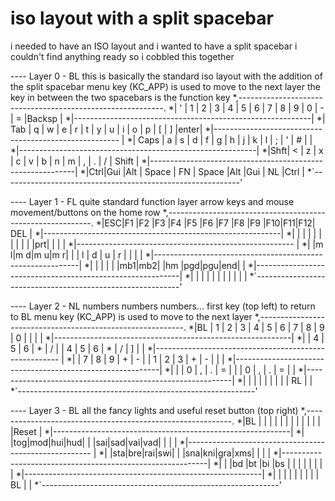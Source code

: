 # iso layout with a split spacebar

i needed to have an ISO layout
and i wanted to have a split spacebar
i couldn't find anything ready so i cobbled this together



---- Layer 0 - BL
this is basically the standard iso layout with the addition of the split spacebar
menu key (KC_APP) is used to move to the next layer
the key in between the two spacebars is the function key
 *,-----------------------------------------------------------.
 *| ' | 1 | 2 | 3 | 4 | 5 | 6 | 7 | 8 | 9 | 0 | - | = |Backsp |
 *|-----------------------------------------------------------|
 *| Tab | q | w | e | r | t | y | u | i | o | p | [ | ] |enter|
 *|------------------------------------------------------     |
 *| Caps  | a | s | d | f | g | h | j | k | l | ; | ' | # |   |
 *|-----------------------------------------------------------|
 *|Shft| < | z | x | c | v | b | n | m | , | . | / |  Shift   |
 *|-----------------------------------------------------------|
 *|Ctrl|Gui |Alt | Space  | FN |  Space  |Alt |Gui | NL |Ctrl |
 *`-----------------------------------------------------------'

---- Layer 1 - FL
quite standard function layer
arrow keys and mouse movement/buttons on the home row 
 *,-----------------------------------------------------------.
 *|ESC|F1 |F2 |F3 |F4 |F5 |F6 |F7 |F8 |F9 |F10|F11|F12|  DEL  |
 *|-----------------------------------------------------------|
 *|     |   |   |   |   |   |   |   |   |   |prt|   |   |     |
 *|------------------------------------------------------     |
 *|       |m l|m d|m u|m r|   |   | l | d | u | r |   |   |   |
 *|-----------------------------------------------------------|
 *|    |   |   |   |   |mb1|mb2|   |hm |pgd|pgu|end|          |
 *|-----------------------------------------------------------|
 *|    |    |    |        |    |         |    |    |    |     |
 *`-----------------------------------------------------------'

---- Layer 2 - NL
numbers numbers numbers...
first key (top left) to return to BL
menu key (KC_APP) is used to move to the next layer
 *,-----------------------------------------------------------.
 *|BL | 1 | 2 | 3 | 4 | 5 | 6 | 7 | 8 | 9 | 0 |   |   |       |
 *|-----------------------------------------------------------|
 *|     | 4 | 5 | 6 | * | / |   | 4 | 5 | 6 | * | / | ] |     |
 *|------------------------------------------------------     |
 *|       | 7 | 8 | 9 | + | - |   | 1 | 2 | 3 | + | - |   |   |
 *|-----------------------------------------------------------|
 *|    |   | 0 | , | . | = |   |   | 0 | , | . | = |      |
 *|-----------------------------------------------------------|
 *|    |    |    |        |    |         |    |    | RL |     |
 *`-----------------------------------------------------------'
 
---- Layer 3 - BL
all the fancy lights
and useful reset button  (top right)
 *,-----------------------------------------------------------.
 *|BL |   |   |   |   |   |   |   |   |   |   |   |   |Reset  |
 *|-----------------------------------------------------------|
 *|     |tog|mod|hui|hud|   |   |sai|sad|vai|vad|   |   |     |
 *|------------------------------------------------------     |
 *|       |sta|bre|rai|swi|   |   |sna|kni|gra|xms|   |   |   |
 *|-----------------------------------------------------------|
 *|    |   |bd |bt |bi |bs |   |   |   |   |   |   |          |
 *|-----------------------------------------------------------|
 *|    |    |    |        |    |         |    |    | BL |     |
 *`-----------------------------------------------------------' 
